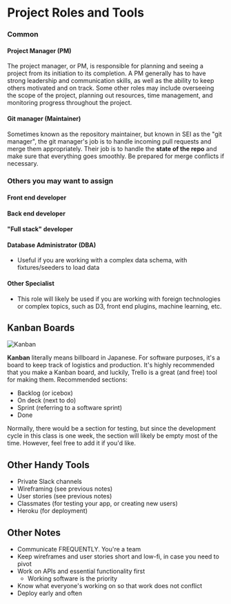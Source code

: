 # Project Roles and Tools

### Common

#### Project Manager \(PM\)

The project manager, or PM, is responsible for planning and seeing a project from its initiation to its completion. A PM generally has to have strong leadership and communication skills, as well as the ability to keep others motivated and on track. Some other roles may include overseeing the scope of the project, planning out resources, time management, and monitoring progress throughout the project.

#### Git manager \(Maintainer\)

Sometimes known as the repository maintainer, but known in SEI as the "git manager", the git manager's job is to handle incoming pull requests and merge them appropriately. Their job is to handle the **state of the repo** and make sure that everything goes smoothly. Be prepared for merge conflicts if necessary.

### Others you may want to assign

#### Front end developer

#### Back end developer

#### "Full stack" developer

#### Database Administrator \(DBA\)

* Useful if you are working with a complex data schema, with fixtures/seeders to load data

#### Other Specialist

* This role will likely be used if you are working with foreign technologies or complex topics, such as D3, front end plugins, machine learning, etc.

## Kanban Boards

![Kanban](https://olemortenamundsen.files.wordpress.com/2010/03/kanban_illustration.png)

**Kanban** literally means billboard in Japanese. For software purposes, it's a board to keep track of logistics and production. It's highly recommended that you make a Kanban board, and luckily, Trello is a great \(and free\) tool for making them. Recommended sections:

* Backlog \(or icebox\)
* On deck \(next to do\)
* Sprint \(referring to a software sprint\)
* Done

Normally, there would be a section for testing, but since the development cycle in this class is one week, the section will likely be empty most of the time. However, feel free to add it if you'd like.

## Other Handy Tools

* Private Slack channels
* Wireframing \(see previous notes\)
* User stories \(see previous notes\)
* Classmates \(for testing your app, or creating new users\)
* Heroku \(for deployment\)

## Other Notes

* Communicate FREQUENTLY. You're a team
* Keep wireframes and user stories short and low-fi, in case you need to pivot
* Work on APIs and essential functionality first
  * Working software is the priority
* Know what everyone's working on so that work does not conflict
* Deploy early and often
